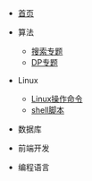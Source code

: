 * [首页](/)
* 算法
	* [搜索专题](/algorithm/search.md)
	* [DP专题](/algorithm/DP.md)

* Linux
	* [Linux操作命令](#)
	* [shell脚本](#)
* 数据库
* 前端开发
* 编程语言